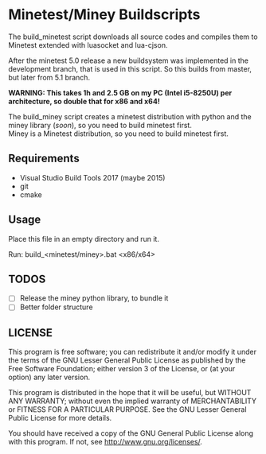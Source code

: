 # Minetest/Miney Buildscripts

The build_minetest script downloads all source codes and compiles them to Minetest extended with luasocket and lua-cjson.

After the minetest 5.0 release a new buildsystem was implemented in the development branch, that is used in this script. 
So this builds from master, but later from 5.1 branch.

**WARNING: This takes 1h and 2.5 GB on my PC (Intel i5-8250U) per architecture, so double that for x86 and x64!**

The build_miney script creates a minetest distribution with python and the miney library (*soon*), so you need to build minetest first.  
Miney is a Minetest distribution, so you need to build minetest first. 

## Requirements 

- Visual Studio Build Tools 2017 (maybe 2015)
- git
- cmake

## Usage

Place this file in an empty directory and run it.

Run: build_<minetest/miney>.bat <x86/x64>


## TODOS

- [ ] Release the miney python library, to bundle it
- [ ] Better folder structure

## LICENSE

This program is free software; you can redistribute it and/or modify
it under the terms of the GNU Lesser General Public License as published by
the Free Software Foundation; either version 3 of the License, or
(at your option) any later version.

This program is distributed in the hope that it will be useful,
but WITHOUT ANY WARRANTY; without even the implied warranty of
MERCHANTABILITY or FITNESS FOR A PARTICULAR PURPOSE.  See the
GNU Lesser General Public License for more details.

You should have received a copy of the GNU General Public License
along with this program.  If not, see <http://www.gnu.org/licenses/>.
